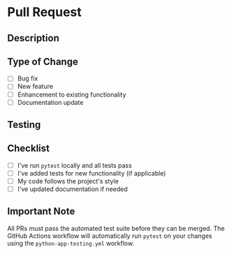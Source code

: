 # Pull Request

## Description

<!-- Briefly describe what this PR does and why it's needed -->

## Type of Change

- [ ] Bug fix
- [ ] New feature
- [ ] Enhancement to existing functionality
- [ ] Documentation update

## Testing

<!-- Describe how you tested your changes -->

## Checklist

- [ ] I've run `pytest` locally and all tests pass
- [ ] I've added tests for new functionality (if applicable)
- [ ] My code follows the project's style
- [ ] I've updated documentation if needed

## Important Note

All PRs must pass the automated test suite before they can be merged. The GitHub Actions workflow will automatically run `pytest` on your changes using the `python-app-testing.yml` workflow.

<!-- Feel free to add any other context or screenshots about the PR here --> 